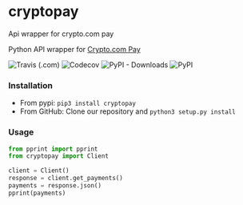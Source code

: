 # cryptopay
Api wrapper for crypto.com pay

Python API wrapper for [Crypto.com Pay](https://pay-docs.crypto.com)

![Travis (.com)](https://img.shields.io/travis/com/pipoline/cryptopay) ![Codecov](https://img.shields.io/codecov/c/github/pipoline/cryptopay) ![PyPI - Downloads](https://img.shields.io/pypi/dm/cryptopay) ![PyPI](https://img.shields.io/pypi/v/cryptopay)
### Installation
- From pypi:
`pip3 install cryptopay`
- From GitHub:
Clone our repository and `python3 setup.py install`

### Usage
```python
from pprint import pprint
from cryptopay import Client

client = Client()
response = client.get_payments()
payments = response.json()
pprint(payments)
```
